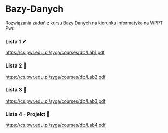 # Bazy-Danych
Rozwiązania zadań z kursu Bazy Danych na kierunku Informatyka na WPPT Pwr.
### Lista 1 ✔
https://cs.pwr.edu.pl/syga/courses/db/Lab1.pdf
### Lista 2 🚧
https://cs.pwr.edu.pl/syga/courses/db/Lab2.pdf
### Lista 3 🚧
https://cs.pwr.edu.pl/syga/courses/db/Lab3.pdf
### Lista 4 - Projekt 🚧
https://cs.pwr.edu.pl/syga/courses/db/Lab4.pdf

